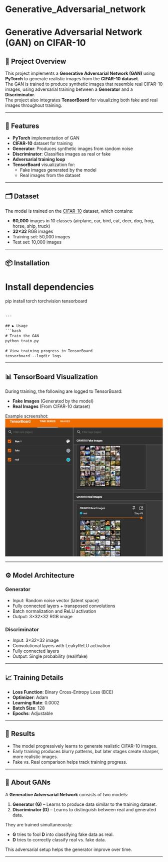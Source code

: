 # Generative_Adversarial_network
# Generative Adversarial Network (GAN) on CIFAR-10

## 📌 Project Overview
This project implements a **Generative Adversarial Network (GAN)** using **PyTorch** to generate realistic images from the **CIFAR-10 dataset**.  
The GAN is trained to produce synthetic images that resemble real CIFAR-10 images, using adversarial training between a **Generator** and a **Discriminator**.  
The project also integrates **TensorBoard** for visualizing both fake and real images throughout training.

---

## 🚀 Features
- **PyTorch** implementation of GAN
- **CIFAR-10** dataset for training
- **Generator**: Produces synthetic images from random noise
- **Discriminator**: Classifies images as real or fake
- **Adversarial training loop**
- **TensorBoard** visualization for:
  - Fake images generated by the model
  - Real images from the dataset

---

## 🗂 Dataset
The model is trained on the [CIFAR-10](https://www.cs.toronto.edu/~kriz/cifar.html) dataset, which contains:
- **60,000** images in 10 classes (airplane, car, bird, cat, deer, dog, frog, horse, ship, truck)
- **32×32** RGB images
- Training set: 50,000 images
- Test set: 10,000 images

---

## 📦 Installation

# Install dependencies
pip install torch torchvision tensorboard
```

---

## ▶ Usage
```bash
# Train the GAN
python train.py

# View training progress in TensorBoard
tensorboard --logdir logs
```

---

## 📊 TensorBoard Visualization
During training, the following are logged to TensorBoard:
- **Fake Images** (Generated by the model)
- **Real Images** (From CIFAR-10 dataset)

Example screenshot:  
![TensorBoard Visualization](output.png)

---

## ⚙ Model Architecture
### Generator
- Input: Random noise vector (latent space)
- Fully connected layers + transposed convolutions
- Batch normalization and ReLU activation
- Output: 3×32×32 RGB image

### Discriminator
- Input: 3×32×32 image
- Convolutional layers with LeakyReLU activation
- Fully connected layers
- Output: Single probability (real/fake)

---

## 📈 Training Details
- **Loss Function**: Binary Cross-Entropy Loss (BCE)
- **Optimizer**: Adam
- **Learning Rate**: 0.0002
- **Batch Size**: 128
- **Epochs**: Adjustable

---

## 🔮 Results
- The model progressively learns to generate realistic CIFAR-10 images.
- Early training produces blurry patterns, but later stages create sharper, more realistic images.
- Fake vs. Real comparison helps track training progress.

---

## 🧠 About GANs
A **Generative Adversarial Network** consists of two models:
1. **Generator (G)** – Learns to produce data similar to the training dataset.
2. **Discriminator (D)** – Learns to distinguish between real and generated data.

They are trained simultaneously:
- **G** tries to fool **D** into classifying fake data as real.
- **D** tries to correctly classify real vs. fake data.

This adversarial setup helps the generator improve over time.

---

